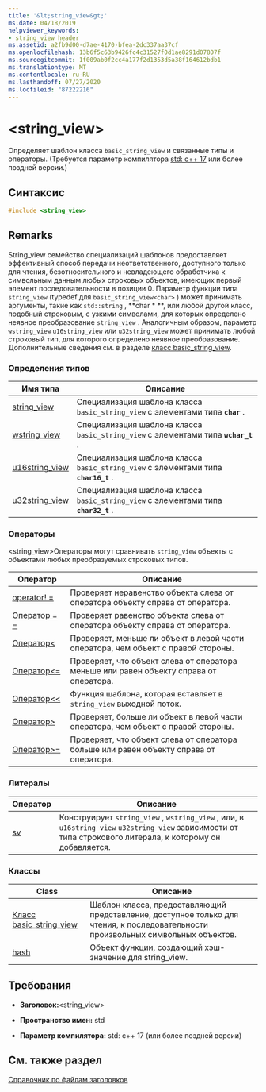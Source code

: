 ```yaml
---
title: '&lt;string_view&gt;'
ms.date: 04/18/2019
helpviewer_keywords:
- string_view header
ms.assetid: a2fb9d00-d7ae-4170-bfea-2dc337aa37cf
ms.openlocfilehash: 13b6f5c63b9426fc4c31527f0d1ae8291d07807f
ms.sourcegitcommit: 1f009ab0f2cc4a177f2d1353d5a38f164612bdb1
ms.translationtype: MT
ms.contentlocale: ru-RU
ms.lasthandoff: 07/27/2020
ms.locfileid: "87222216"
---
```

# <a name="ltstring_viewgt"></a>&lt;string_view&gt;

Определяет шаблон класса `basic_string_view` и связанные типы и операторы. (Требуется параметр компилятора [std: c++ 17](../build/reference/std-specify-language-standard-version.md) или более поздней версии.)

## <a name="syntax"></a>Синтаксис

```cpp
#include <string_view>
```

## <a name="remarks"></a>Remarks

String_view семейство специализаций шаблонов предоставляет эффективный способ передачи неответственного, доступного только для чтения, безотносительного и невладеющего обработчика к символьным данным любых строковых объектов, имеющих первый элемент последовательности в позиции 0. Параметр функции типа `string_view` (typedef для `basic_string_view<char>` ) может принимать аргументы, такие как `std::string` , **char \* **, или любой другой класс, подобный строковым, с узкими символами, для которых определено неявное преобразование `string_view` . Аналогичным образом, параметр `wstring_view` `u16string_view` или `u32string_view` может принимать любой строковый тип, для которого определено неявное преобразование. Дополнительные сведения см. в разделе [класс basic_string_view](../standard-library/basic-string-view-class.md).

### <a name="typedefs"></a>Определения типов

|Имя типа|Описание|
|-|-|
|[string_view](../standard-library/string-view-typedefs.md#string_view)|Специализация шаблона класса `basic_string_view` с элементами типа **`char`** .|
|[wstring_view](../standard-library/string-view-typedefs.md#wstring_view)|Специализация шаблона класса `basic_string_view` с элементами типа **`wchar_t`** .|
|[u16string_view](../standard-library/string-view-typedefs.md#u16string_view)|Специализация шаблона класса `basic_string_view` с элементами типа **`char16_t`** .|
|[u32string_view](../standard-library/string-view-typedefs.md#u32string_view)|Специализация шаблона класса `basic_string_view` с элементами типа **`char32_t`** .|

### <a name="operators"></a>Операторы

\<string_view>Операторы могут сравнивать `string_view` объекты с объектами любых преобразуемых строковых типов.

|Оператор|Описание|
|-|-|
|[operator! =](../standard-library/string-view-operators.md#op_neq)|Проверяет неравенство объекта слева от оператора объекту справа от оператора.|
|[Оператор = =](../standard-library/string-view-operators.md#op_eq_eq)|Проверяет равенство объекта слева от оператора объекту справа от оператора.|
|[Оператор<](../standard-library/string-view-operators.md#op_lt)|Проверяет, меньше ли объект в левой части оператора, чем объект с правой стороны.|
|[Оператор<=](../standard-library/string-view-operators.md#op_lt_eq)|Проверяет, что объект слева от оператора меньше или равен объекту справа от оператора.|
|[Оператор<\<](../standard-library/string-view-operators.md#op_lt_lt)|Функция шаблона, которая вставляет в `string_view` выходной поток.|
|[Оператор>](../standard-library/string-view-operators.md#op_gt)|Проверяет, больше ли объект в левой части оператора, чем объект с правой стороны.|
|[Оператор>=](../standard-library/string-view-operators.md#op_gt_eq)|Проверяет, что объект слева от оператора больше или равен объекту справа от оператора.|

### <a name="literals"></a>Литералы

|Оператор|Описание|
|-|-|
|[sv](../standard-library/string-view-operators.md#op_sv)|Конструирует `string_view` , `wstring_view` , или, в `u16string_view` `u32string_view` зависимости от типа строкового литерала, к которому он добавляется.|

### <a name="classes"></a>Классы

|Class|Описание|
|-|-|
|[Класс basic_string_view](../standard-library/basic-string-view-class.md)|Шаблон класса, предоставляющий представление, доступное только для чтения, к последовательности произвольных символьных объектов.|
|[hash](string-view-hash.md)|Объект функции, создающий хэш-значение для string_view.|

## <a name="requirements"></a>Требования

- **Заголовок:**\<string_view>

- **Пространство имен:** std

- **Параметр компилятора:** std: c++ 17 (или более поздней версии)

## <a name="see-also"></a>См. также раздел

[Справочник по файлам заголовков](../standard-library/cpp-standard-library-header-files.md)
